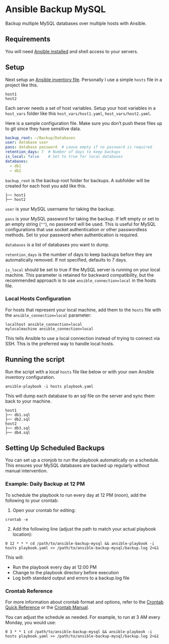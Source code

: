 # Ansible Backup MySQL

Backup multiple MySQL databases over multiple hosts with Ansible.

## Requirements

You will need [Ansible installed](https://docs.ansible.com/ansible/latest/installation_guide/intro_installation.html) and shell access to your servers.

## Setup

Next setup an [Ansible inventory file](https://docs.ansible.com/ansible/latest/user_guide/intro_inventory.html). Personally I use a simple `hosts` file in a project like this.

```
host1
host2
```

Each server needs a set of host variables. Setup your host variables in a `host_vars` folder like this `host_vars/host1.yaml`, `host_vars/host2.yaml`.

Here is a sample configuration file. Make sure you don’t push these files up to git since they have sensitive data.

```yaml
backup_root: ~/Backup/Databases
user: database user
pass: database password  # Leave empty if no password is required
retention_days: 7  # Number of days to keep backups
is_local: false    # Set to true for local databases
databases:
  - db1
  - db2
```

`backup_root` is the backup root folder for backups. A subfolder will be created for each host you add like this.

```
├── host1
├── host2
```

`user` is your MySQL username for taking the backup.

`pass` is your MySQL password for taking the backup. If left empty or set to an empty string (`""`), no password will be used. This is useful for MySQL configurations that use socket authentication or other passwordless methods. Set to your password when authentication is required.

`databases` is a list of databases you want to dump.

`retention_days` is the number of days to keep backups before they are automatically removed. If not specified, defaults to 7 days.

`is_local` should be set to true if the MySQL server is running on your local machine. This parameter is retained for backward compatibility, but the recommended approach is to use `ansible_connection=local` in the hosts file.

### Local Hosts Configuration

For hosts that represent your local machine, add them to the `hosts` file with the `ansible_connection=local` parameter:

```
localhost ansible_connection=local
mylocalmachine ansible_connection=local
```

This tells Ansible to use a local connection instead of trying to connect via SSH. This is the preferred way to handle local hosts.

## Running the script

Run the script with a local `hosts` file like below or with your own Ansible inventory configuration.
```
ansible-playbook -i hosts playbook.yaml
```

This will dump each database to an sql file on the server and sync them back to your machine.
```
host1
├── db1.sql
├── db2.sql
host2
├── db3.sql
├── db4.sql
```

## Setting Up Scheduled Backups

You can set up a cronjob to run the playbook automatically on a schedule. This ensures your MySQL databases are backed up regularly without manual intervention.

### Example: Daily Backup at 12 PM

To schedule the playbook to run every day at 12 PM (noon), add the following to your crontab:

1. Open your crontab for editing:
```
crontab -e
```

2. Add the following line (adjust the path to match your actual playbook location):
```
0 12 * * * cd /path/to/ansible-backup-mysql && ansible-playbook -i hosts playbook.yaml >> /path/to/ansible-backup-mysql/backup.log 2>&1
```

This will:
- Run the playbook every day at 12:00 PM
- Change to the playbook directory before execution
- Log both standard output and errors to a backup.log file

### Crontab Reference

For more information about crontab format and options, refer to the [Crontab Quick Reference](https://crontab.guru/) or the [Crontab Manual](https://man7.org/linux/man-pages/man5/crontab.5.html).

You can adjust the schedule as needed. For example, to run at 3 AM every Monday, you would use:
```
0 3 * * 1 cd /path/to/ansible-backup-mysql && ansible-playbook -i hosts playbook.yaml >> /path/to/ansible-backup-mysql/backup.log 2>&1
```